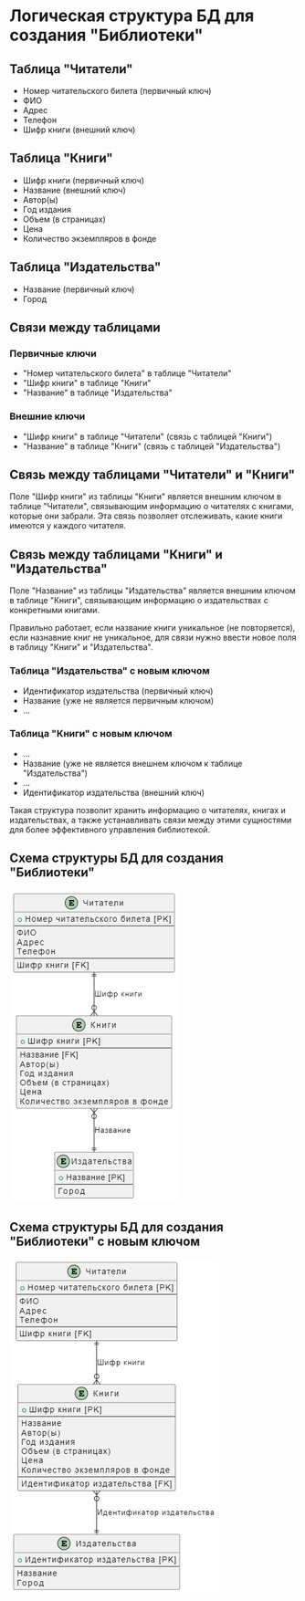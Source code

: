 # Логическая структура БД для создания "Библиотеки"

## Таблица "Читатели"

- Номер читательского билета (первичный ключ)
- ФИО
- Адрес
- Телефон
- Шифр книги (внешний ключ)

## Таблица "Книги"

- Шифр книги (первичный ключ)
- Название (внешний ключ)
- Автор(ы)
- Год издания
- Объем (в страницах)
- Цена
- Количество экземпляров в фонде

## Таблица "Издательства"

- Название (первичный ключ)
- Город

## Связи между таблицами

### Первичные ключи

- "Номер читательского билета" в таблице "Читатели"
- "Шифр книги" в таблице "Книги"
- "Название" в таблице "Издательства"

### Внешние ключи

- "Шифр книги" в таблице "Читатели" (связь с таблицей "Книги")
- "Название" в таблице "Книги" (связь с таблицей "Издательства")

## Связь между таблицами "Читатели" и "Книги"

Поле "Шифр книги" из таблицы "Книги" является внешним ключом в таблице "Читатели", связывающим информацию о читателях с книгами, которые они забрали. Эта связь позволяет отслеживать, какие книги имеются у каждого читателя.

## Связь между таблицами "Книги" и "Издательства"

Поле "Название" из таблицы "Издательства" является внешним ключом в таблице "Книги", связывающим информацию о издательствах с конкретными книгами.

Правильно работает, если название книги уникальное (не повторяется), если назнавние книг не уникальное, для связи нужно ввести новое поля в таблицу "Книги" и "Издательства".

### Таблица "Издательства" с новым ключом

- Идентификатор издательства (первичный ключ)
- Название (уже не является первичным ключом)
- ...

### Таблица "Книги" с новым ключом

- ...
- Название (уже не является внешнем ключом к таблице "Издательства")
- ...
- Идентификатор издательства (внешний ключ)

Такая структура позволит хранить информацию о читателях, книгах и издательствах, а также устанавливать связи между этими сущностями для более эффективного управления библиотекой.

## Схема структуры БД для создания "Библиотеки"

![Alt text](images/library.png)

## Схема структуры БД для создания "Библиотеки" с новым ключом

![Alt text](images/library_add_new_row.png)
